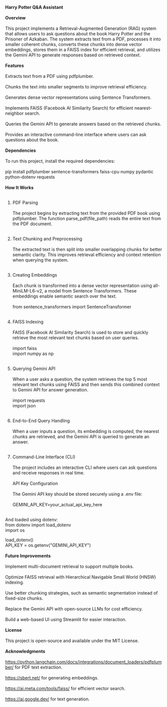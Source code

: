 <b>Harry Potter Q&A Assistant</b>
<br><br>
<b>Overview</b>
<br><br>
This project implements a Retrieval-Augmented Generation (RAG) system that allows users to ask questions about the book Harry Potter and the Prisoner of Azkaban. The system extracts text from a PDF, processes it into smaller coherent chunks, converts these chunks into dense vector embeddings, stores them in a FAISS index for efficient retrieval, and utilizes the Gemini API to generate responses based on retrieved context.
<br><br>
<b>Features</b>
<br><br>
Extracts text from a PDF using pdfplumber.
<br><br>
Chunks the text into smaller segments to improve retrieval efficiency.
<br><br>
Generates dense vector representations using Sentence Transformers.
<br><br>
Implements FAISS (Facebook AI Similarity Search) for efficient nearest-neighbor search.
<br><br>
Queries the Gemini API to generate answers based on the retrieved chunks.
<br><br>
Provides an interactive command-line interface where users can ask questions about the book.
<br><br>
<b>Dependencies</b>
<br><br>
To run this project, install the required dependencies:
<br><br>
pip install pdfplumber sentence-transformers faiss-cpu numpy pydantic python-dotenv requests
<br><br>
<b>How It Works</b>
<br><br>
1. PDF Parsing
<br><br>
The project begins by extracting text from the provided PDF book using pdfplumber. The function parse_pdf(file_path) reads the entire text from the PDF document.
<br><br>
2. Text Chunking and Preprocessing
<br><br>
The extracted text is then split into smaller overlapping chunks for better semantic clarity. This improves retrieval efficiency and context retention when querying the system.
<br><br>
3. Creating Embeddings
<br><br>
Each chunk is transformed into a dense vector representation using all-MiniLM-L6-v2, a model from Sentence Transformers. These embeddings enable semantic search over the text.
<br><br>
from sentence_transformers import SentenceTransformer
<br><br>
4. FAISS Indexing
<br><br>
FAISS (Facebook AI Similarity Search) is used to store and quickly retrieve the most relevant text chunks based on user queries.
<br><br>
import faiss<br>
import numpy as np
<br><br>
5. Querying Gemini API
<br><br>
When a user asks a question, the system retrieves the top 5 most relevant text chunks using FAISS and then sends this combined context to Gemini API for answer generation.
<br><br>
import requests<br>
import json
<br><br>
6. End-to-End Query Handling
<br><br>
When a user inputs a question, its embedding is computed, the nearest chunks are retrieved, and the Gemini API is queried to generate an answer.
<br><br>

7. Command-Line Interface (CLI)
<br><br>
The project includes an interactive CLI where users can ask questions and receive responses in real time.
<br><br>
API Key Configuration
<br><br>
The Gemini API key should be stored securely using a .env file:
<br><br>
GEMINI_API_KEY=your_actual_api_key_here
<br>
And loaded using dotenv:
<br>
from dotenv import load_dotenv<br>
import os<br>

load_dotenv()<br>
API_KEY = os.getenv("GEMINI_API_KEY")
<br><br>
<b>Future Improvements</b>
<br><br>
Implement multi-document retrieval to support multiple books.
<br><br>
Optimize FAISS retrieval with Hierarchical Navigable Small World (HNSW) indexing.
<br><br>
Use better chunking strategies, such as semantic segmentation instead of fixed-size chunks.
<br><br>
Replace the Gemini API with open-source LLMs for cost efficiency.
<br><br>
Build a web-based UI using Streamlit for easier interaction.
<br><br>
<b>License</b>
<br><br>
This project is open-source and available under the MIT License.
<br><br>
<b>Acknowledgments</b>
<br><br>
https://python.langchain.com/docs/integrations/document_loaders/pdfplumber/ for PDF text extraction.
<br><br>
https://sbert.net/ for generating embeddings.
<br><br>
https://ai.meta.com/tools/faiss/ for efficient vector search.
<br><br>
https://ai.google.dev/ for text generation.
